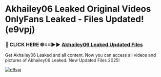 # Akhailey06 Leaked Original Videos 0nlyFans Leaked - Files Updated! (e9vpj)

<h3>🔴 CLICK HERE 🌐==►► <a href="https://tinyurl.com/3hn5wdd3" rel="nofollow">Akhailey06 Leaked Updated Files</a></h3>

Get Akhailey06 Leaked and all content. Now you can access all videos and pictures of Akhailey06 Leaked. New Updated Files 2025!

[![e9vpj](https://i.imgur.com/4HnBqBT.gif)](https://tinyurl.com/3hn5wdd3)

